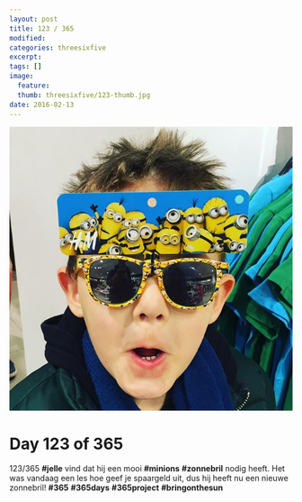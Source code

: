 ```yaml
---
layout: post
title: 123 / 365
modified:
categories: threesixfive
excerpt:
tags: []
image:
  feature: 
  thumb: threesixfive/123-thumb.jpg
date: 2016-02-13
---
```


![123](/images/threesixfive/123.jpg)

# Day 123 of 365

123/365 **\#jelle** vind dat hij een mooi **\#minions** **\#zonnebril** nodig heeft. Het was vandaag een les hoe geef je spaargeld uit, dus hij heeft nu een nieuwe zonnebril! **\#365** **\#365days** **\#365project** **\#bringonthesun**
